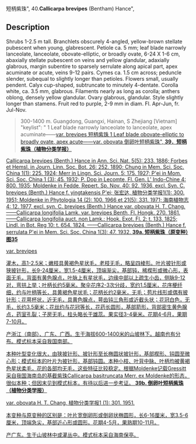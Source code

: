 短柄紫珠",
40.**Callicarpa brevipes** (Bentham) Hance",

## Description
Shrubs 1-2.5 m tall. Branchlets obscurely 4-angled, yellow-brown stellate pubescent when young, glabrescent. Petiole ca. 5 mm; leaf blade narrowly lanceolate, lanceolate, obovate-elliptic, or broadly ovate, 6-24 X  1-6 cm, abaxially stellate pubescent on veins and yellow glandular, adaxially glabrous, margin subentire to sparsely serrulate along apical part, apex acuminate or acute, veins 9-12 pairs. Cymes ca. 1.5 cm across; peduncle slender, subequal to slightly longer than petioles. Flowers small, usually pendent. Calyx cup-shaped, subtruncate to minutely 4-dentate. Corolla white, ca. 3.5 mm, glabrous. Filaments nearly as long as corolla; anthers oblong, densely yellow glandular. Ovary glabrous, glandular. Style slightly longer than stamens. Fruit red to purple, 2-9 mm in diam. Fl. Apr-Jun, fr. Jul-Nov.

> 300-1400 m. Guangdong, Guangxi, Hainan, S Zhejiang [Vietnam]
  "keylist": "
1 Leaf blade narrowly lanceolate to lanceolate, apex   acuminate——<a href='/info/Callicarpa brevipes var. brevipes?t=foc'>var. brevipes 短柄紫珠
1 Leaf blade obovate-elliptic to broadly ovate, apex   acute——<a href='/info/Callicarpa brevipes var. obovata?t=foc'>var. obovata 倒卵叶短柄紫珠",
**39．短柄紫珠（植物分类学报）**

Callicarpa brevipes (Benth.) Hance in Ann. Sci. Nat. 5(5): 233. 1886; Forbes et Hemsl. in Journ. Linn. Soc. Bot. 26: 252. 1890; Chung in Mem. Sci. Soc. China 1(1): 225. 1924; Merr in Lingn. Sci. Journ. 5: 175. 1927; P'ei in Mom. Sci. Soc. China 1 (3): 45. 1932; P. Dop in Lecomte, Fl. Gen. L' Indo-Chine 4: 800. 1935; Moldenke in Fedde, Repert. Sp. Nov. 40: 92. 1936, excl. Syn. C. brevipes (Benth.) Hance f. yingtakensis P'ei; 张宏达, 植物分类学报1(1): 300. 1951; Moldenke in Phytologia 14 (2): 100. 1966 et 21(5): 331. 1971; 海南植物志4: 12. 1977, excl. syn. C. brevipes (Benth.) Hance var. obovata H. T. Chang. ——Callicarpa longifolia Lamk. var. brevipes Benth, Fl. Hongk. 270. 1861.——Callicarpa longifolia auct. non Lamk.: Hook. Exot. Fl. 2: t. 133. 1825; Lindl. in Bot. Reg 10: t. 654. 1824. ——Callicarpa brevipes (Benth.) Hance f. serrulata P'ei in Mem. Sci. Soc. China 1(3): 47. 1932.
**39a. 短柄紫珠（原变种）图35**

var. brevipes

灌木，高1-2.5米；嫩枝具黄褐色星状毛，老枝无毛，略呈四棱形。叶片披针形或狭披针形，长9-24厘米，宽1.5-4厘米，顶端渐尖，基部钝，稀楔形或微心形，表面无毛，背面有黄色腺点，叶脉上有星状毛，边缘中部以上疏生小齿，侧脉9-12对，弯拱上举；叶柄长约5毫米。聚伞花序2-3次分歧，宽约1.5厘米，花序梗纤细，约与叶柄等长，具黄褐色星状毛；花柄长约2毫米，无毛；苞片线形或偶有披针形；花萼杯状，近无毛，具黄色腺点，萼齿钝三角形或近截头状；花冠白色，无毛，长约3.5毫米；花丝约与花冠等长，花药长圆形，基部箭形，背部密生黄色腺点，药室孔裂；子房无毛，柱头略长于雄蕊。果实径3-4毫米。花期4-6月，果期7-10月。

产浙江（南部）、广东、广西。生于海拔600-1400米的山坡林下。越南也有分布。模式标本采自我国南部。

本种叶型变化很大，由狭披针形、披针形至长椭圆状披针形，基部楔形、钝圆至微心形；模式标本的叶片为披针形，基部钝圆。本种小枝、叶背中脉、叶柄均被黄褐色星状柔毛，花的各部均无毛，这些特征比较稳定。根据Moldenke记载Gressitt采自我国海南岛的基截紫珠Callicarpa basitruncata Merr. ex Moldenke的形态，很似本种；但因末见到模式标本，有待以后进一步考证。
**39b. 倒卵叶短柄紫珠（植物分类学报）**

var. obovata H. T. Chang, 植物分类学报1 (1): 301. 1951.

本变种与原变种的区别是：叶片宽倒卵形或倒卵状椭圆形，长6-16厘米，宽3.5-6厘米，顶端急尖，基部近心形或圆形。花期4-5月，果熟期10-11月。

产广东。生于山坡林中或灌丛中。模式标本采自海南保亭。

